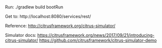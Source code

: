 Run:
./gradlew build bootRun

Get to: http://localhost:8080/services/rest/


Reference:
http://citrusframework.org/citrus-simulator/

Simulator docs:
https://citrusframework.org/news/2017/09/21/introducing-citrus-simulator/
https://github.com/citrusframework/citrus-simulator-demo